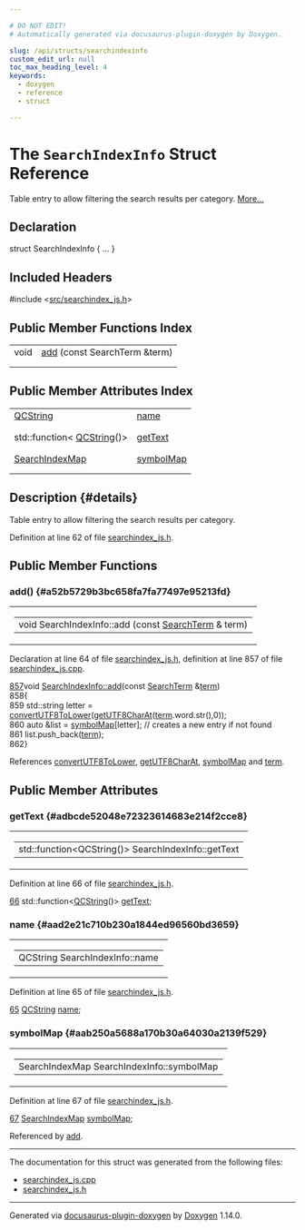 ```yaml
---

# DO NOT EDIT!
# Automatically generated via docusaurus-plugin-doxygen by Doxygen.

slug: /api/structs/searchindexinfo
custom_edit_url: null
toc_max_heading_level: 4
keywords:
  - doxygen
  - reference
  - struct

---
```


<div class="doxyPage">

# The `SearchIndexInfo` Struct Reference

<p>Table entry to allow filtering the search results per category. <a href="#details">More...</a></p>

## Declaration

<div class="doxyDeclaration">
struct SearchIndexInfo { ... }
</div>

## Included Headers

<div class="doxyIncludesList">#include &lt;<a href="/web-doxygen/docs/api/files/src/searchindex-js-h">src/searchindex_js.h</a>&gt;
</div>

## Public Member Functions Index

<table class="doxyMembersIndex">

<tr class="doxyMemberIndexItem">
<td class="doxyMemberIndexItemType" align="left" valign="top">void</td>
<td class="doxyMemberIndexItemName" align="left" valign="top"><a href="#a52b5729b3bc658fa7fa77497e95213fd">add</a> (const SearchTerm &amp;term)</td>
</tr>
<tr class="doxyMemberIndexDescription">
<td class="doxyMemberIndexDescriptionLeft"></td>
<td class="doxyMemberIndexDescriptionRight">
</td>
</tr>
<tr class="doxyMemberIndexSeparator">
<td class="doxyMemberIndexSeparator" colspan="2"></td>
</tr>

</table>

## Public Member Attributes Index

<table class="doxyMembersIndex">

<tr class="doxyMemberIndexItem">
<td class="doxyMemberIndexItemType" align="left" valign="top"><a href="/web-doxygen/docs/api/classes/qcstring">QCString</a></td>
<td class="doxyMemberIndexItemName" align="left" valign="top"><a href="#aad2e21c710b230a1844ed96560bd3659">name</a></td>
</tr>
<tr class="doxyMemberIndexDescription">
<td class="doxyMemberIndexDescriptionLeft"></td>
<td class="doxyMemberIndexDescriptionRight">
</td>
</tr>
<tr class="doxyMemberIndexSeparator">
<td class="doxyMemberIndexSeparator" colspan="2"></td>
</tr>

<tr class="doxyMemberIndexItem">
<td class="doxyMemberIndexItemType" align="left" valign="top">std::function&lt; <a href="/web-doxygen/docs/api/classes/qcstring">QCString</a>()&gt;</td>
<td class="doxyMemberIndexItemName" align="left" valign="top"><a href="#adbcde52048e72323614683e214f2cce8">getText</a></td>
</tr>
<tr class="doxyMemberIndexDescription">
<td class="doxyMemberIndexDescriptionLeft"></td>
<td class="doxyMemberIndexDescriptionRight">
</td>
</tr>
<tr class="doxyMemberIndexSeparator">
<td class="doxyMemberIndexSeparator" colspan="2"></td>
</tr>

<tr class="doxyMemberIndexItem">
<td class="doxyMemberIndexItemType" align="left" valign="top"><a href="/web-doxygen/docs/api/files/src/searchindex-js-h/#a6fe653d20eef95da0fd767e131b796b7">SearchIndexMap</a></td>
<td class="doxyMemberIndexItemName" align="left" valign="top"><a href="#aab250a5688a170b30a64030a2139f529">symbolMap</a></td>
</tr>
<tr class="doxyMemberIndexDescription">
<td class="doxyMemberIndexDescriptionLeft"></td>
<td class="doxyMemberIndexDescriptionRight">
</td>
</tr>
<tr class="doxyMemberIndexSeparator">
<td class="doxyMemberIndexSeparator" colspan="2"></td>
</tr>

</table>

## Description {#details}

<p>Table entry to allow filtering the search results per category.</p>

<p>Definition at line 62 of file <a href="/web-doxygen/docs/api/files/src/searchindex-js-h">searchindex_js.h</a>.</p>


<div class="doxySectionDef">

## Public Member Functions

### add() {#a52b5729b3bc658fa7fa77497e95213fd}

<div class="doxyMemberItem">
<div class="doxyMemberProto">
<table class="doxyMemberLabels">
<tr class="doxyMemberLabels">
<td class="doxyMemberLabelsLeft">
<table class="doxyMemberName">
<tr>
<td class="doxyMemberName">void SearchIndexInfo::add (const <a href="/web-doxygen/docs/api/structs/searchterm">SearchTerm</a> &amp; term)</td>
</tr>
</table>
</td>
</tr>
</table>
</div>
<div class="doxyMemberDoc">



<p>Declaration at line 64 of file <a href="/web-doxygen/docs/api/files/src/searchindex-js-h">searchindex_js.h</a>, definition at line 857 of file <a href="/web-doxygen/docs/api/files/src/searchindex-js-cpp">searchindex_js.cpp</a>.</p>


<div class="doxyProgramListing">

<div class="doxyCodeLine"><span class="doxyLineNumber"><a href="#a52b5729b3bc658fa7fa77497e95213fd">857</a></span><span class="doxyLineContent"><span class="doxyHighlightKeywordType">void</span><span class="doxyHighlight"> <a href="#a52b5729b3bc658fa7fa77497e95213fd">SearchIndexInfo::add</a>(</span><span class="doxyHighlightKeyword">const</span><span class="doxyHighlight"> <a href="/web-doxygen/docs/api/structs/searchterm">SearchTerm</a> &amp;<a href="/web-doxygen/docs/api/files/src/message-h/#acdcc4bcb46c31bcfda7ef3e2364b9264">term</a>)</span></span></div>
<div class="doxyCodeLine"><span class="doxyLineNumber">858</span><span class="doxyLineContent"><span class="doxyHighlight">{</span></span></div>
<div class="doxyCodeLine"><span class="doxyLineNumber">859</span><span class="doxyLineContent"><span class="doxyHighlight">  std::string letter = <a href="/web-doxygen/docs/api/files/src/utf8-cpp/#a90000b3876f8ff0fed72d2c31ecdfe11">convertUTF8ToLower</a>(<a href="/web-doxygen/docs/api/files/src/utf8-cpp/#ac0c19c2bb475bc6f27dbf06345c865a3">getUTF8CharAt</a>(<a href="/web-doxygen/docs/api/files/src/message-h/#acdcc4bcb46c31bcfda7ef3e2364b9264">term</a>.word.str(),0));</span></span></div>
<div class="doxyCodeLine"><span class="doxyLineNumber">860</span><span class="doxyLineContent"><span class="doxyHighlight">  </span><span class="doxyHighlightKeyword">auto</span><span class="doxyHighlight"> &amp;list = <a href="#aab250a5688a170b30a64030a2139f529">symbolMap</a>[letter]; </span><span class="doxyHighlightComment">// creates a new entry if not found</span></span></div>
<div class="doxyCodeLine"><span class="doxyLineNumber">861</span><span class="doxyLineContent"><span class="doxyHighlight">  list.push_back(<a href="/web-doxygen/docs/api/files/src/message-h/#acdcc4bcb46c31bcfda7ef3e2364b9264">term</a>);</span></span></div>
<div class="doxyCodeLine"><span class="doxyLineNumber">862</span><span class="doxyLineContent"><span class="doxyHighlight">}</span></span></div>

</div>


<p>References <a href="/web-doxygen/docs/api/files/src/utf8-cpp/#a90000b3876f8ff0fed72d2c31ecdfe11">convertUTF8ToLower</a>, <a href="/web-doxygen/docs/api/files/src/utf8-cpp/#ac0c19c2bb475bc6f27dbf06345c865a3">getUTF8CharAt</a>, <a href="#aab250a5688a170b30a64030a2139f529">symbolMap</a> and <a href="/web-doxygen/docs/api/files/src/message-h/#acdcc4bcb46c31bcfda7ef3e2364b9264">term</a>.</p>

</div>
</div>

</div>

<div class="doxySectionDef">

## Public Member Attributes

### getText {#adbcde52048e72323614683e214f2cce8}

<div class="doxyMemberItem">
<div class="doxyMemberProto">
<table class="doxyMemberLabels">
<tr class="doxyMemberLabels">
<td class="doxyMemberLabelsLeft">
<table class="doxyMemberName">
<tr>
<td class="doxyMemberName">std::function&lt;QCString()&gt; SearchIndexInfo::getText</td>
</tr>
</table>
</td>
</tr>
</table>
</div>
<div class="doxyMemberDoc">



<p>Definition at line 66 of file <a href="/web-doxygen/docs/api/files/src/searchindex-js-h">searchindex_js.h</a>.</p>


<div class="doxyProgramListing">

<div class="doxyCodeLine"><span class="doxyLineNumber"><a href="#adbcde52048e72323614683e214f2cce8">66</a></span><span class="doxyLineContent"><span class="doxyHighlight">  std::function&lt;<a href="/web-doxygen/docs/api/classes/qcstring">QCString</a>()&gt; <a href="#adbcde52048e72323614683e214f2cce8">getText</a>;</span></span></div>

</div>

</div>
</div>

### name {#aad2e21c710b230a1844ed96560bd3659}

<div class="doxyMemberItem">
<div class="doxyMemberProto">
<table class="doxyMemberLabels">
<tr class="doxyMemberLabels">
<td class="doxyMemberLabelsLeft">
<table class="doxyMemberName">
<tr>
<td class="doxyMemberName">QCString SearchIndexInfo::name</td>
</tr>
</table>
</td>
</tr>
</table>
</div>
<div class="doxyMemberDoc">



<p>Definition at line 65 of file <a href="/web-doxygen/docs/api/files/src/searchindex-js-h">searchindex_js.h</a>.</p>


<div class="doxyProgramListing">

<div class="doxyCodeLine"><span class="doxyLineNumber"><a href="#aad2e21c710b230a1844ed96560bd3659">65</a></span><span class="doxyLineContent"><span class="doxyHighlight">  <a href="/web-doxygen/docs/api/classes/qcstring">QCString</a> <a href="#aad2e21c710b230a1844ed96560bd3659">name</a>;</span></span></div>

</div>

</div>
</div>

### symbolMap {#aab250a5688a170b30a64030a2139f529}

<div class="doxyMemberItem">
<div class="doxyMemberProto">
<table class="doxyMemberLabels">
<tr class="doxyMemberLabels">
<td class="doxyMemberLabelsLeft">
<table class="doxyMemberName">
<tr>
<td class="doxyMemberName">SearchIndexMap SearchIndexInfo::symbolMap</td>
</tr>
</table>
</td>
</tr>
</table>
</div>
<div class="doxyMemberDoc">



<p>Definition at line 67 of file <a href="/web-doxygen/docs/api/files/src/searchindex-js-h">searchindex_js.h</a>.</p>


<div class="doxyProgramListing">

<div class="doxyCodeLine"><span class="doxyLineNumber"><a href="#aab250a5688a170b30a64030a2139f529">67</a></span><span class="doxyLineContent"><span class="doxyHighlight">  <a href="/web-doxygen/docs/api/files/src/searchindex-js-h/#a6fe653d20eef95da0fd767e131b796b7">SearchIndexMap</a> <a href="#aab250a5688a170b30a64030a2139f529">symbolMap</a>;</span></span></div>

</div>


<p>Referenced by <a href="#a52b5729b3bc658fa7fa77497e95213fd">add</a>.</p>

</div>
</div>

</div>

<hr/>

The documentation for this struct was generated from the following files:

<ul>
<li><a href="/web-doxygen/docs/api/files/src/searchindex-js-cpp">searchindex_js.cpp</a></li>
<li><a href="/web-doxygen/docs/api/files/src/searchindex-js-h">searchindex_js.h</a></li>
</ul>

<hr/>

<p class="doxyGeneratedBy">Generated via <a href="https://github.com/xpack/docusaurus-plugin-doxygen">docusaurus-plugin-doxygen</a> by <a href="https://www.doxygen.nl">Doxygen</a> 1.14.0.</p>

</div>
